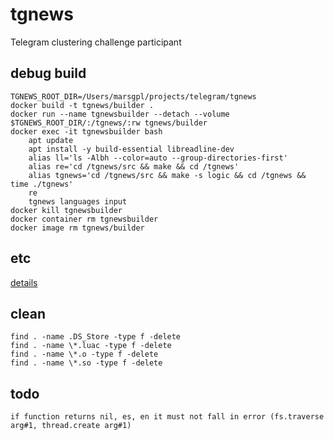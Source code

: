 # tgnews

Telegram clustering challenge participant

## debug build

    TGNEWS_ROOT_DIR=/Users/marsgpl/projects/telegram/tgnews
    docker build -t tgnews/builder .
    docker run --name tgnewsbuilder --detach --volume $TGNEWS_ROOT_DIR/:/tgnews/:rw tgnews/builder
    docker exec -it tgnewsbuilder bash
        apt update
        apt install -y build-essential libreadline-dev
        alias ll='ls -Albh --color=auto --group-directories-first'
        alias re='cd /tgnews/src && make && cd /tgnews'
        alias tgnews='cd /tgnews/src && make -s logic && cd /tgnews && time ./tgnews'
        re
        tgnews languages input
    docker kill tgnewsbuilder
    docker container rm tgnewsbuilder
    docker image rm tgnews/builder

## etc

[details](https://contest.com/docs/data_clustering)

## clean

    find . -name .DS_Store -type f -delete
    find . -name \*.luac -type f -delete
    find . -name \*.o -type f -delete
    find . -name \*.so -type f -delete

## todo

    if function returns nil, es, en it must not fall in error (fs.traverse arg#1, thread.create arg#1)
